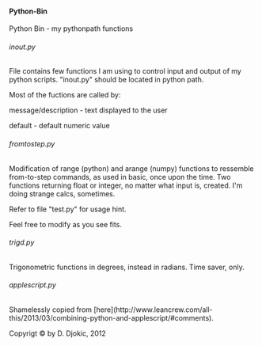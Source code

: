 <h4>Python-Bin</h4>

Python Bin - my pythonpath functions</p>

<h6>inout.py</h6>
File contains few functions I am using to control input and output of my python scripts. "inout.py" should be located in python path. </p>
Most of the fuctions are called by: </p>
message/description - text displayed to the user </p>
default - default numeric value </p>

<h6>fromtostep.py</h6>
Modification of range (python) and arange (numpy) functions to ressemble from-to-step commands, as used in basic, once upon the time. Two functions returning float or integer, no matter what input is, created. I'm doing strange calcs, sometimes.</p>
Refer to file "test.py" for usage hint.</p>
Feel free to modify as you see fits.</p>

<h6>trigd.py</h6>
Trigonometric functions in degrees, instead in radians. Time saver, only. </p>

<h6>applescript.py</h6>
Shamelessly copied from [here](http://www.leancrew.com/all-this/2013/03/combining-python-and-applescript/#comments).

Copyrigt © by D. Djokic, 2012
